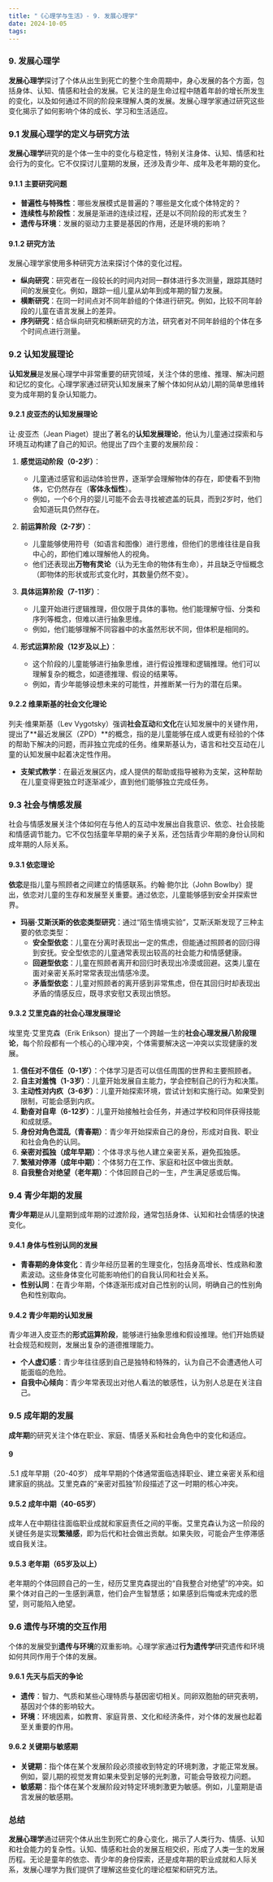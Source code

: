 ```yaml
---
title: "《心理学与生活》- 9. 发展心理学"
date: 2024-10-05
tags: 
---
```

### 9. **发展心理学**

**发展心理学**探讨了个体从出生到死亡的整个生命周期中，身心发展的各个方面，包括身体、认知、情感和社会的发展。它关注的是生命过程中随着年龄的增长所发生的变化，以及如何通过不同的阶段来理解人类的发展。发展心理学家通过研究这些变化揭示了如何影响个体的成长、学习和生活适应。

### 9.1 发展心理学的定义与研究方法

**发展心理学**研究的是个体一生中的变化与稳定性，特别关注身体、认知、情感和社会行为的变化。它不仅探讨儿童期的发展，还涉及青少年、成年及老年期的变化。

#### 9.1.1 主要研究问题
- **普遍性与特殊性**：哪些发展模式是普遍的？哪些是文化或个体特定的？
- **连续性与阶段性**：发展是渐进的连续过程，还是以不同阶段的形式发生？
- **遗传与环境**：发展的驱动力主要是基因的作用，还是环境的影响？

#### 9.1.2 研究方法
发展心理学家使用多种研究方法来探讨个体的变化过程。
- **纵向研究**：研究者在一段较长的时间内对同一群体进行多次测量，跟踪其随时间的发展变化。例如，跟踪一组儿童从幼年到成年期的智力发展。
- **横断研究**：在同一时间点对不同年龄组的个体进行研究。例如，比较不同年龄段的儿童在语言发展上的差异。
- **序列研究**：结合纵向研究和横断研究的方法，研究者对不同年龄组的个体在多个时间点进行测量。

### 9.2 认知发展理论

**认知发展**是发展心理学中非常重要的研究领域，关注个体的思维、推理、解决问题和记忆的变化。心理学家通过研究认知发展来了解个体如何从幼儿期的简单思维转变为成年期的复杂认知能力。

#### 9.2.1 皮亚杰的认知发展理论
让·皮亚杰（Jean Piaget）提出了著名的**认知发展理论**，他认为儿童通过探索和与环境互动构建了自己的知识。他提出了四个主要的发展阶段：

1. **感觉运动阶段（0-2岁）**：
   - 儿童通过感官和运动体验世界，逐渐学会理解物体的存在，即使看不到物体，它仍然存在（**客体永恒性**）。
   - 例如，一个6个月的婴儿可能不会去寻找被遮盖的玩具，而到2岁时，他们会知道玩具仍然存在。

2. **前运算阶段（2-7岁）**：
   - 儿童能够使用符号（如语言和图像）进行思维，但他们的思维往往是自我中心的，即他们难以理解他人的视角。
   - 他们还表现出**万物有灵论**（认为无生命的物体有生命），并且缺乏守恒概念（即物体的形状或形式变化时，其数量仍然不变）。

3. **具体运算阶段（7-11岁）**：
   - 儿童开始进行逻辑推理，但仅限于具体的事物。他们能理解守恒、分类和序列等概念，但难以进行抽象思维。
   - 例如，他们能够理解不同容器中的水虽然形状不同，但体积是相同的。

4. **形式运算阶段（12岁及以上）**：
   - 这个阶段的儿童能够进行抽象思维，进行假设推理和逻辑推理。他们可以理解复杂的概念，如道德推理、假设的结果等。
   - 例如，青少年能够设想未来的可能性，并推断某一行为的潜在后果。

#### 9.2.2 维果斯基的社会文化理论
列夫·维果斯基（Lev Vygotsky）强调**社会互动**和**文化**在认知发展中的关键作用，提出了**最近发展区（ZPD）**的概念，指的是儿童能够在成人或更有经验的个体的帮助下解决的问题，而非独立完成的任务。维果斯基认为，语言和社交互动在儿童的认知发展中起着决定性作用。

- **支架式教学**：在最近发展区内，成人提供的帮助或指导被称为支架，这种帮助在儿童变得更独立时逐渐减少，直到他们能够独立完成任务。

### 9.3 社会与情感发展

社会与情感发展关注个体如何在与他人的互动中发展出自我意识、依恋、社会技能和情感调节能力。它不仅包括童年早期的亲子关系，还包括青少年期的身份认同和成年期的人际关系。

#### 9.3.1 依恋理论
**依恋**是指儿童与照顾者之间建立的情感联系。约翰·鲍尔比（John Bowlby）提出，依恋对儿童的生存和发展至关重要。通过依恋，儿童能够感到安全并探索世界。

- **玛丽·艾斯沃斯的依恋类型研究**：通过“陌生情境实验”，艾斯沃斯发现了三种主要的依恋类型：
  - **安全型依恋**：儿童在分离时表现出一定的焦虑，但能通过照顾者的回归得到安抚。安全型依恋的儿童通常表现出较高的社会能力和情感健康。
  - **回避型依恋**：儿童在照顾者离开和回归时表现出冷漠或回避。这类儿童在面对亲密关系时常常表现出情感冷漠。
  - **矛盾型依恋**：儿童对照顾者的离开感到非常焦虑，但在其回归时却表现出矛盾的情感反应，既寻求安慰又表现出愤怒。

#### 9.3.2 艾里克森的社会心理发展理论
埃里克·艾里克森（Erik Erikson）提出了一个跨越一生的**社会心理发展八阶段理论**，每个阶段都有一个核心的心理冲突，个体需要解决这一冲突以实现健康的发展。

1. **信任对不信任（0-1岁）**：个体学习是否可以信任周围的世界和主要照顾者。
2. **自主对羞愧（1-3岁）**：儿童开始发展自主能力，学会控制自己的行为和决策。
3. **主动性对内疚（3-6岁）**：儿童开始探索环境，尝试计划和实施行动。如果受到限制，可能会感到内疚。
4. **勤奋对自卑（6-12岁）**：儿童开始接触社会任务，并通过学校和同伴获得技能和成就感。
5. **身份对角色混乱（青春期）**：青少年开始探索自己的身份，形成对自我、职业和社会角色的认同。
6. **亲密对孤独（成年早期）**：个体寻求与他人建立亲密关系，避免孤独感。
7. **繁殖对停滞（成年中期）**：个体努力在工作、家庭和社区中做出贡献。
8. **自我整合对绝望（老年期）**：个体回顾自己的一生，产生满足感或后悔。

### 9.4 青少年期的发展

**青少年期**是从儿童期到成年期的过渡阶段，通常包括身体、认知和社会情感的快速变化。

#### 9.4.1 身体与性别认同的发展
- **青春期的身体变化**：青少年经历显著的生理变化，包括身高增长、性成熟和激素波动。这些身体变化可能影响他们的自我认同和社会关系。
- **性别认同**：在青少年期，个体逐渐形成对自己性别的认同，明确自己的性别角色和性别取向。

#### 9.4.2 青少年期的认知发展
青少年进入皮亚杰的**形式运算阶段**，能够进行抽象思维和假设推理。他们开始质疑社会规范和规则，发展出复杂的道德推理能力。

- **个人虚幻感**：青少年往往感到自己是独特和特殊的，认为自己不会遭遇他人可能面临的危险。
- **自我中心倾向**：青少年常表现出对他人看法的敏感性，认为别人总是在关注自己。

### 9.5 成年期的发展

**成年期**的研究关注个体在职业、家庭、情感关系和社会角色中的变化和适应。

#### 9

.5.1 成年早期（20-40岁）
成年早期的个体通常面临选择职业、建立亲密关系和组建家庭的挑战。艾里克森的“亲密对孤独”阶段描述了这一时期的核心冲突。

#### 9.5.2 成年中期（40-65岁）
成年人在中期往往面临职业成就和家庭责任之间的平衡。艾里克森认为这一阶段的关键任务是实现**繁殖感**，即为后代和社会做出贡献。如果失败，可能会产生停滞感或自我关注。

#### 9.5.3 老年期（65岁及以上）
老年期的个体回顾自己的一生，经历艾里克森提出的“自我整合对绝望”的冲突。如果个体对自己的一生感到满意，他们会产生智慧感；如果感到后悔或未完成的愿望，则可能陷入绝望。

### 9.6 遗传与环境的交互作用

个体的发展受到**遗传与环境**的双重影响。心理学家通过**行为遗传学**研究遗传和环境如何共同作用于个体的发展。

#### 9.6.1 先天与后天的争论
- **遗传**：智力、气质和某些心理特质与基因密切相关。同卵双胞胎的研究表明，基因对个体的影响较大。
- **环境**：环境因素，如教育、家庭背景、文化和经济条件，对个体的发展也起着至关重要的作用。

#### 9.6.2 关键期与敏感期
- **关键期**：指个体在某个发展阶段必须接收到特定的环境刺激，才能正常发展。例如，婴儿期的视觉发育如果未受到足够的光刺激，可能会导致视力问题。
- **敏感期**：指个体在某个发展阶段对特定环境刺激更为敏感。例如，儿童期是语言发展的敏感期。

### 总结

**发展心理学**通过研究个体从出生到死亡的身心变化，揭示了人类行为、情感、认知和社会能力的复杂性。认知、情感和社会的发展互相交织，形成了人类一生的发展历程。无论是童年的依恋、青少年的身份探索，还是成年期的职业成就和人际关系，发展心理学为我们提供了理解这些变化的理论框架和研究方法。
